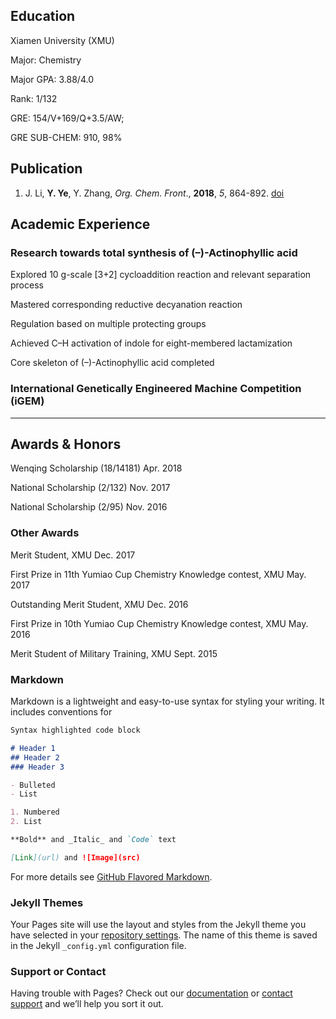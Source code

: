 ## Education

Xiamen University (XMU)

Major: Chemistry

Major GPA: 3.88/4.0

Rank: 1/132

GRE: 154/V+169/Q+3.5/AW;

GRE SUB-CHEM: 910, 98%

## Publication


1. J. Li, **Y. Ye**, Y. Zhang, _Org. Chem. Front_., **2018**, _5_, 864-892. [doi](http://pubs.rsc.org/en/Content/ArticleLanding/2018/QO/C7QO01077J)

## Academic Experience

### Research towards total synthesis of (–)-Actinophyllic acid

Explored 10 g-scale [3+2] cycloaddition reaction and relevant separation process

Mastered corresponding reductive decyanation reaction

Regulation based on multiple protecting groups

Achieved C–H activation of indole for eight-membered lactamization

Core skeleton of (–)-Actinophyllic acid completed

### International Genetically Engineered Machine Competition (iGEM)


__________

## Awards & Honors

Wenqing Scholarship (18/14181)  Apr. 2018

National Scholarship (2/132)	Nov. 2017

National Scholarship (2/95)	Nov. 2016

### Other Awards

Merit Student, XMU	Dec. 2017

First Prize in 11th Yumiao Cup Chemistry Knowledge contest, XMU	May. 2017

Outstanding Merit Student, XMU	Dec. 2016

First Prize in 10th Yumiao Cup Chemistry Knowledge contest, XMU	May. 2016

Merit Student of Military Training, XMU	Sept. 2015

### Markdown

Markdown is a lightweight and easy-to-use syntax for styling your writing. It includes conventions for

```markdown
Syntax highlighted code block

# Header 1
## Header 2
### Header 3

- Bulleted
- List

1. Numbered
2. List

**Bold** and _Italic_ and `Code` text

[Link](url) and ![Image](src)
```

For more details see [GitHub Flavored Markdown](https://guides.github.com/features/mastering-markdown/).

### Jekyll Themes

Your Pages site will use the layout and styles from the Jekyll theme you have selected in your [repository settings](https://github.com/yiliny/yiliny.github.io/settings). The name of this theme is saved in the Jekyll `_config.yml` configuration file.

### Support or Contact

Having trouble with Pages? Check out our [documentation](https://help.github.com/categories/github-pages-basics/) or [contact support](https://github.com/contact) and we’ll help you sort it out.
